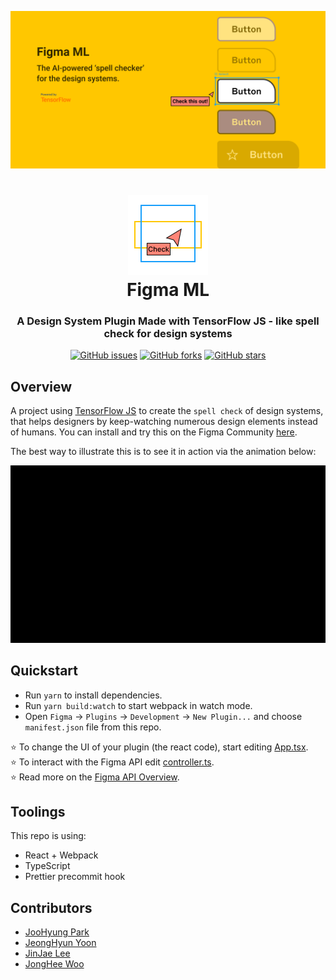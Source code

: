 <p align="center">
  <a href="#">
    <img alt="Figma ML" src="public/file-cover.png" />
  </a>
</p>
<h1 align="center">
  <img alt="Figma ML" src="public/logo.png" /><br/>Figma ML
</h1>

<h3 align="center">
  A Design System Plugin Made with TensorFlow JS - like spell check for design systems
</h3>
<div align="center">
	<a href="https://github.com/dusskapark/figma-ml/issues"><img alt="GitHub issues" src="https://img.shields.io/github/issues/dusskapark/figma-ml"></a>
	<a href="https://github.com/dusskapark/figma-ml/network"><img alt="GitHub forks" src="https://img.shields.io/github/forks/dusskapark/figma-ml"></a>
	<a href="https://github.com/dusskapark/figma-ml/stargazers"><img alt="GitHub stars" src="https://img.shields.io/github/stars/dusskapark/figma-ml"></a>
</div>

## Overview

A project using [TensorFlow JS](https://www.tensorflow.org/js) to create the `spell check` of design systems, that helps designers by keep-watching numerous design elements instead of humans. You can install and try this on the Figma Community [here](https://www.figma.com/community/plugin/1049316538308913961/Figma-ML). 

The best way to illustrate this is to see it in action via the animation below:

[![Demo](public/socialMediaGraphic.gif)](https://youtu.be/yUV5dVboGcA) 




## Quickstart
* Run `yarn` to install dependencies.
* Run `yarn build:watch` to start webpack in watch mode.
* Open `Figma` -> `Plugins` -> `Development` -> `New Plugin...` and choose `manifest.json` file from this repo.

⭐ To change the UI of your plugin (the react code), start editing [App.tsx](./src/app/components/App.tsx).  
⭐ To interact with the Figma API edit [controller.ts](./src/plugin/controller.ts).  
⭐ Read more on the [Figma API Overview](https://www.figma.com/plugin-docs/api/api-overview/).

## Toolings
This repo is using:
* React + Webpack
* TypeScript
* Prettier precommit hook

## Contributors 

- [JooHyung Park](https://github.com/dusskapark)
- [JeongHyun Yoon](https://github.com/ave10987)
- [JinJae Lee](https://github.com/jinbread)
- [JongHee Woo](https://github.com/JongheeWoo)